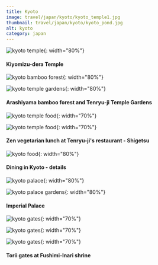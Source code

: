 ```yaml
---
title: Kyoto
image: travel/japan/kyoto/kyoto_temple1.jpg
thumbnail: travel/japan/kyoto/kyoto_pond.jpg
alt: kyoto
category: japan
---
```


![kyoto temple](./assets/img/travel/japan/kyoto/kyoto_temple2.jpg){: width="80%"}

#### Kiyomizu-dera Temple

![kyoto bamboo forest](./assets/img/travel/japan/kyoto/kyoto_bamboo.jpg){: width="80%"}

![kyoto temple gardens](./assets/img/travel/japan/kyoto/kyoto_pond.jpg){: width="80%"}

#### Arashiyama bamboo forest and Tenryu-ji Temple Gardens

![kyoto temple food](./assets/img/travel/japan/kyoto/kyoto_temple_food1.jpg){: width="70%"}

![kyoto temple food](./assets/img/travel/japan/kyoto/kyoto_temple_food2.jpg){: width="70%"}

#### Zen vegetarian lunch at Tenryu-ji's restaurant - Shigetsu

![kyoto food](./assets/img/travel/japan/kyoto/kyoto_food_details.jpg){: width="80%"}

#### Dining in Kyoto - details

![kyoto palace](./assets/img/travel/japan/kyoto/kyoto_palace.jpg){: width="80%"}

![kyoto palace gardens](./assets/img/travel/japan/kyoto/kyoto_gardens.jpg){: width="80%"}

#### Imperial Palace

![kyoto gates](./assets/img/travel/japan/kyoto/kyoto_gates1.jpg){: width="70%"}

![kyoto gates](./assets/img/travel/japan/kyoto/kyoto_gates2.jpg){: width="70%"}

![kyoto gates](./assets/img/travel/japan/kyoto/kyoto_gates3.jpg){: width="70%"}

#### Torii gates at Fushimi-Inari shrine
